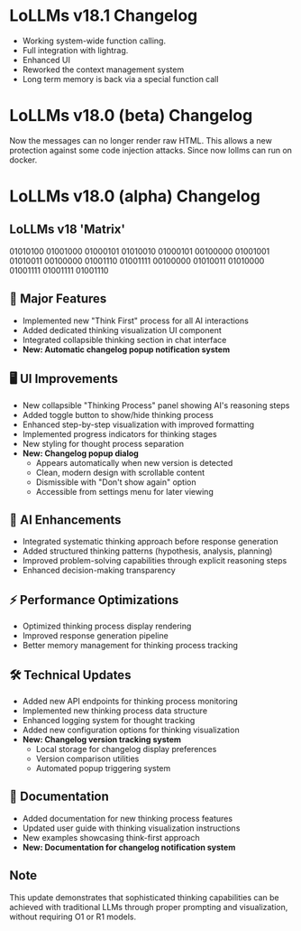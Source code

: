 # LoLLMs v18.1 Changelog
- Working system-wide function calling.
- Full integration with lightrag.
- Enhanced UI
- Reworked the context management system
- Long term memory is back via a special function call
  
# LoLLMs v18.0 (beta) Changelog

Now the messages can no longer render raw HTML. This allows a new protection against some code injection attacks. Since now lollms can run on docker.

# LoLLMs v18.0 (alpha) Changelog
## LoLLMs v18 'Matrix'

01010100 01001000 01000101 01010010 01000101 00100000 
01001001 01010011 00100000 01001110 01001111 00100000 
01010011 01010000 01001111 01001111 01001110
## 🎯 Major Features
- Implemented new "Think First" process for all AI interactions
- Added dedicated thinking visualization UI component
- Integrated collapsible thinking section in chat interface
- **New: Automatic changelog popup notification system**

## 🖥️ UI Improvements
- New collapsible "Thinking Process" panel showing AI's reasoning steps
- Added toggle button to show/hide thinking process
- Enhanced step-by-step visualization with improved formatting
- Implemented progress indicators for thinking stages
- New styling for thought process separation
- **New: Changelog popup dialog**
  - Appears automatically when new version is detected
  - Clean, modern design with scrollable content
  - Dismissible with "Don't show again" option
  - Accessible from settings menu for later viewing

## 🧠 AI Enhancements
- Integrated systematic thinking approach before response generation
- Added structured thinking patterns (hypothesis, analysis, planning)
- Improved problem-solving capabilities through explicit reasoning steps
- Enhanced decision-making transparency

## ⚡ Performance Optimizations
- Optimized thinking process display rendering
- Improved response generation pipeline
- Better memory management for thinking process tracking

## 🛠️ Technical Updates
- Added new API endpoints for thinking process monitoring
- Implemented new thinking process data structure
- Enhanced logging system for thought tracking
- Added new configuration options for thinking visualization
- **New: Changelog version tracking system**
  - Local storage for changelog display preferences
  - Version comparison utilities
  - Automated popup triggering system

## 📝 Documentation
- Added documentation for new thinking process features
- Updated user guide with thinking visualization instructions
- New examples showcasing think-first approach
- **New: Documentation for changelog notification system**

## Note
This update demonstrates that sophisticated thinking capabilities can be achieved with traditional LLMs through proper prompting and visualization, without requiring O1 or R1 models.
